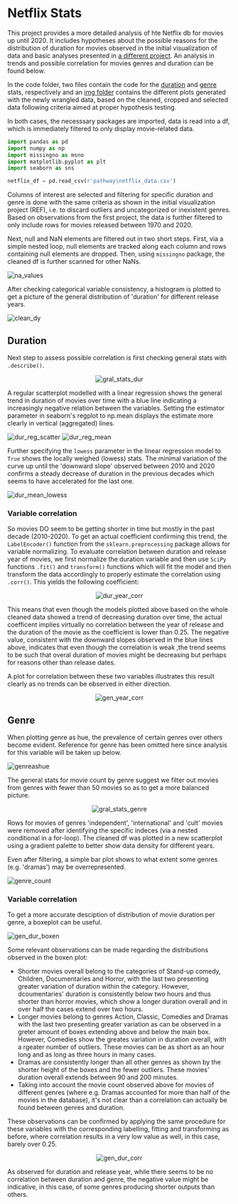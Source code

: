 # Netflix Stats 
This project provides a more detailed analysis of hte Netflix db for movies up until 2020. It includes hypotheses about the possible reasons for the distribution of duration for movies observed in the initial visualization of data and basic analyses presented in [a different project](https://github.com/herguad/data_analysis). An analysis in trends and possible correlation for movies genres and duration can be found below.

In the code folder, two files contain the code for the [duration](code\duration_stats.py) and [genre](code\genre_stats.py) stats, respectively and an [img folder](imgs) contains the different plots generated with the newly wrangled data, based on the cleaned, cropped and selected data following criteria aimed at proper hypothesis testing.


In both cases, the necesssary packages are imported, data is read into a df, which is immediately filtered to only display movie-related data. 

```python
import pandas as pd
import numpy as np
import missingno as msno
import matplotlib.pyplot as plt
import seaborn as sns

netflix_df = pd.read_csv(r'pathway\netflix_data.csv')
```

Columns of interest are selected and filtering for specific duration and genre is done with the same criteria as shown in the initial visualization project (REF), i.e. to discard outliers and uncategorized or inexistent genres. Based on observations from the first project, the data is further filtered to only include rows for movies released between 1970 and 2020.

Next, null and NaN elements are filtered out in two short steps. First, via a simple nested loop, null elements are tracked along each column and rows containing null elements are dropped. Then, using `missingno` package, the cleaned df is further scanned for other NaNs.

<img src="imgs\na_values.png" alt="na_values">

After checking categorical variable consistency, a histogram is plotted to get a picture of the general distribution of 'duration' for different release years.

<img src="imgs\clean_dy.png" alt="clean_dy">

## Duration

Next step to assess possible correlation is first checking general stats with `.describe()`.
<p align="center">
<img src="imgs\describe_dur_year.png" alt="gral_stats_dur"> 
</p>

A regular scatterplot modelled with a linear regression shows the general trend in duration of movies over time with a blue line indicating a increasingly negative relation between the variables. Setting the estimator parameter in seaborn's regplot to np.mean displays the estimate more clearly in vertical (aggregated) lines.

<img src="imgs\dur_reg_scatter.png" alt="dur_reg_scatter"> 

<img src="imgs\dur_mean.png" alt="dur_reg_mean"> 

Further specifying the `lowess` parameter in the linear regression model to `True` shows the locally weighed (lowess) stats. The minimal variation of the curve up until the 'downward slope' observed between 2010 and 2020 confirms a steady decrease of duration in the previous decades which seems to have accelerated for the last one.

<img src="imgs\dur_mean_lowess.png" alt="dur_mean_lowess"> 

### Variable correlation

So movies DO seem to be getting shorter in time but mostly in the past decade (2010-2020). To get an actual coefficient confirming this trend, the `LabelEncoder()` function from the `sklearn.preprocessing` package allows for variable normalizing. To evaluate correlation between duration and release year of movies, we first normalize the duration variable and then use `SciPy` functions `.fit()` and `transform()` functions which will fit the model and then transform the data accordingly to properly estimate the correlation using `.corr()`. This yields the following coefficient:

<p align="center">
<img src="imgs\corr_dur_year.png" alt="dur_year_corr"> 
</p>

This means that even though the models plotted above based on the whole cleaned data showed a trend of decreasing duration over time, the actual coefficent implies virtually no correlation between the year of release and the duration of the movie as the coefficient is lower than 0.25. The negative value, consistent with the downward slopes observed in the blue lines above, indicates that even though the correlation is weak ,the trend seems to be such that overal duration of movies might be decreasing but perhaps for reasons other than release dates.

A plot for correlation between these two variables illustrates this result clearly as no trends can be observed in either direction.

<p align="center">
<img src="imgs\year_genre_corr.png" alt="gen_year_corr"> 
</p>

## Genre

When plotting genre as hue, the prevalence of certain genres over others become evident. Reference for genre has been omitted here since analysis for this variable will be taken up below.

<img src="imgs\dur_yea_gen_scatter.png" alt="genreashue">

The general stats for movie count by genre suggest we filter out movies from genres with fewer than 50 movies so as to get a more balanced picture.

<p align="center">
<img src="imgs\mcount_describe().png" alt="gral_stats_genre"> 
</p>

Rows for movies of genres 'independent', 'international' and 'cult' movies were removed after identifying the specific indeces (via a nested conditional in a for-loop). The cleaned df was plotted in a new scatterplot using a gradient palette to better show data density for different years. 

Even after filtering, a simple bar plot shows to what extent some genres (e.g. 'dramas') may be overrepresented.

<img src="imgs\genre_mcount.png" alt="genre_count">

### Variable correlation

To get a more accurate desciption of distribution of movie duration per genre, a boxeplot can be useful.

<img src="imgs\boxen_gen_dur.png" alt="gen_dur_boxen">

Some relevant observations can be made regarding the distributions observed in the boxen plot:
- Shorter movies overall belong to the categories of Stand-up comedy, Children, Documentaries and Horror, with the last two presenting greater variation of duration within the category. However, dcoumentaries' duration  is consistently below two hours and thus shorter than horror movies, which show a longer duration overall and in over half the cases extend over two hours.
- Longer movies belong to genres Action, Classic, Comedies and Dramas with the last two presenting greater variation as can be observed in a greter amount of boxes extending above and below the main box. However, Comedies show the greates variation in duration overall, with a rgeater number of outliers. These movies can be as short as an hour long and as long as three hours in many cases.
- Dramas are consistently longer than all other genres as shown by the shorter height of the boxes and the fewer outliers. These movies' duration overall extends between 90 and 200 minutes. 
- Taking into account the movie count observed above for movies of different genres (where e.g. Dramas accounted for more than half of the movies in the database), it's not clear than a correlation can actually be found between genres and duration.

These observations can be confirmed by applying the same procedure for these variables with the corresponding labelling, fitting and transforming as before, where correlation results in a very low value as well, in this case, barely over 0.25. 

<p align="center">
<img src="imgs\corr_gen_dur.png" alt="gen_dur_corr"> 
</p>

As observed for duration and release year, while there seems to be no correlation between duration and genre, the negative value might be indicative, in this case, of some genres producing shorter outputs than others. 

